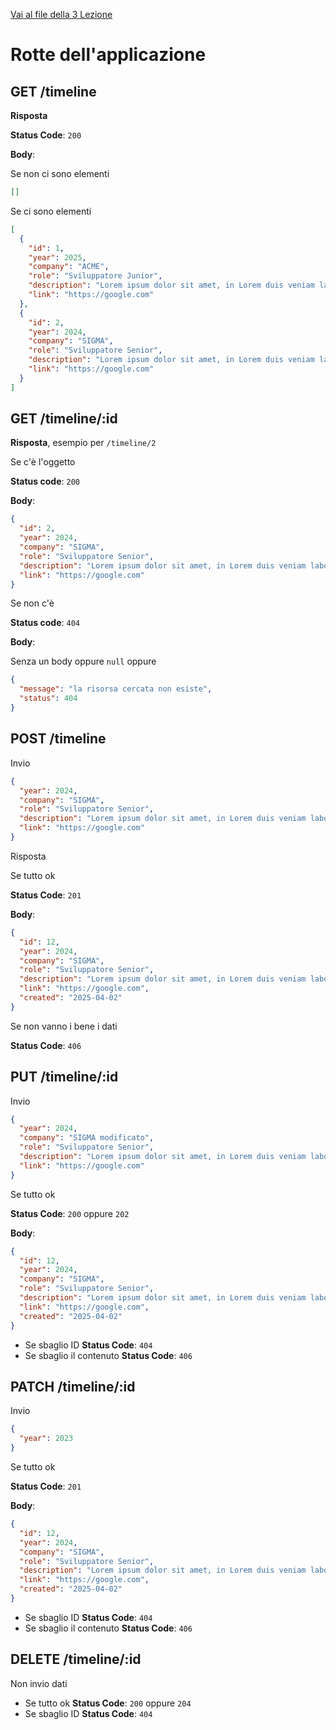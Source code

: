 [Vai al file della 3 Lezione](../3_lezione.md)

# Rotte dell'applicazione

## GET /timeline

**Risposta**

**Status Code**: `200`

**Body**:

Se non ci sono elementi

```json
[]
```

Se ci sono elementi

```json
[
  {
    "id": 1,
    "year": 2025,
    "company": "ACME",
    "role": "Sviluppatore Junior",
    "description": "Lorem ipsum dolor sit amet, in Lorem duis veniam laborum ipsum nulla proident",
    "link": "https://google.com"
  },
  {
    "id": 2,
    "year": 2024,
    "company": "SIGMA",
    "role": "Sviluppatore Senior",
    "description": "Lorem ipsum dolor sit amet, in Lorem duis veniam laborum ipsum nulla proident",
    "link": "https://google.com"
  }
]
```

## GET /timeline/:id

**Risposta**, esempio per `/timeline/2`

Se c'è l'oggetto

**Status code**: `200`

**Body**:

```json
{
  "id": 2,
  "year": 2024,
  "company": "SIGMA",
  "role": "Sviluppatore Senior",
  "description": "Lorem ipsum dolor sit amet, in Lorem duis veniam laborum ipsum nulla proident",
  "link": "https://google.com"
}
```

Se non c'è

**Status code**: `404`

**Body**:

Senza un body oppure `null` oppure

```json
{
  "message": "la risorsa cercata non esiste",
  "status": 404
}
```

## POST /timeline

Invio

```json
{
  "year": 2024,
  "company": "SIGMA",
  "role": "Sviluppatore Senior",
  "description": "Lorem ipsum dolor sit amet, in Lorem duis veniam laborum ipsum nulla proident",
  "link": "https://google.com"
}
```

Risposta

Se tutto ok

**Status Code**: `201`

**Body**:

```json
{
  "id": 12,
  "year": 2024,
  "company": "SIGMA",
  "role": "Sviluppatore Senior",
  "description": "Lorem ipsum dolor sit amet, in Lorem duis veniam laborum ipsum nulla proident",
  "link": "https://google.com",
  "created": "2025-04-02"
}
```

Se non vanno i bene i dati

**Status Code**: `406`

## PUT /timeline/:id

Invio

```json
{
  "year": 2024,
  "company": "SIGMA modificato",
  "role": "Sviluppatore Senior",
  "description": "Lorem ipsum dolor sit amet, in Lorem duis veniam laborum ipsum nulla proident",
  "link": "https://google.com"
}
```

Se tutto ok

**Status Code**: `200` oppure `202`

**Body**:

```json
{
  "id": 12,
  "year": 2024,
  "company": "SIGMA",
  "role": "Sviluppatore Senior",
  "description": "Lorem ipsum dolor sit amet, in Lorem duis veniam laborum ipsum nulla proident",
  "link": "https://google.com",
  "created": "2025-04-02"
}
```

- Se sbaglio ID **Status Code**: `404`
- Se sbaglio il contenuto **Status Code**: `406`

## PATCH /timeline/:id

Invio

```json
{
  "year": 2023
}
```

Se tutto ok

**Status Code**: `201`

**Body**:

```json
{
  "id": 12,
  "year": 2024,
  "company": "SIGMA",
  "role": "Sviluppatore Senior",
  "description": "Lorem ipsum dolor sit amet, in Lorem duis veniam laborum ipsum nulla proident",
  "link": "https://google.com",
  "created": "2025-04-02"
}
```

- Se sbaglio ID **Status Code**: `404`
- Se sbaglio il contenuto **Status Code**: `406`

## DELETE /timeline/:id

Non invio dati

- Se tutto ok **Status Code**: `200` oppure `204`
- Se sbaglio ID **Status Code**: `404`
